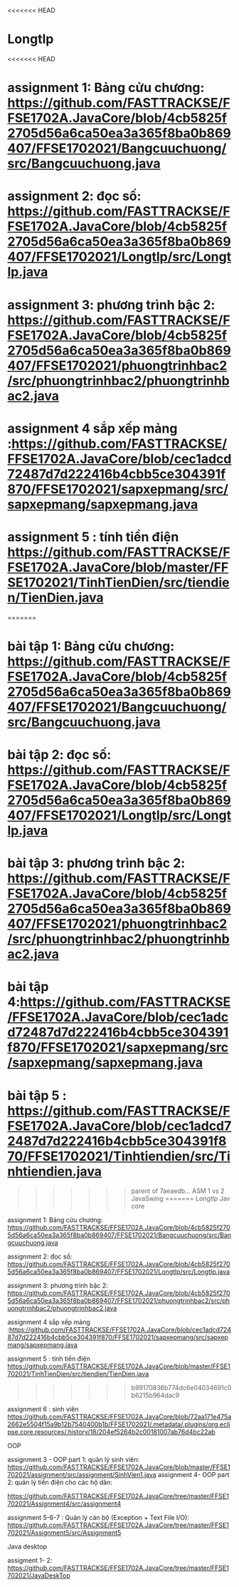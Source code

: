 <<<<<<< HEAD
# Longtlp
<<<<<<< HEAD
# assignment 1: Bảng cửu chương: https://github.com/FASTTRACKSE/FFSE1702A.JavaCore/blob/4cb5825f2705d56a6ca50ea3a365f8ba0b869407/FFSE1702021/Bangcuuchuong/src/Bangcuuchuong.java
# assignment 2: đọc số: https://github.com/FASTTRACKSE/FFSE1702A.JavaCore/blob/4cb5825f2705d56a6ca50ea3a365f8ba0b869407/FFSE1702021/Longtlp/src/Longtlp.java
# assignment 3: phương trình bậc 2: https://github.com/FASTTRACKSE/FFSE1702A.JavaCore/blob/4cb5825f2705d56a6ca50ea3a365f8ba0b869407/FFSE1702021/phuongtrinhbac2/src/phuongtrinhbac2/phuongtrinhbac2.java
# assignment 4 sắp xếp mảng :https://github.com/FASTTRACKSE/FFSE1702A.JavaCore/blob/cec1adcd72487d7d222416b4cbb5ce304391f870/FFSE1702021/sapxepmang/src/sapxepmang/sapxepmang.java
# assignment 5 : tính tiền điện        https://github.com/FASTTRACKSE/FFSE1702A.JavaCore/blob/master/FFSE1702021/TinhTienDien/src/tiendien/TienDien.java
=======
# bài tập 1: Bảng cửu chương: https://github.com/FASTTRACKSE/FFSE1702A.JavaCore/blob/4cb5825f2705d56a6ca50ea3a365f8ba0b869407/FFSE1702021/Bangcuuchuong/src/Bangcuuchuong.java
# bài tập 2: đọc số: https://github.com/FASTTRACKSE/FFSE1702A.JavaCore/blob/4cb5825f2705d56a6ca50ea3a365f8ba0b869407/FFSE1702021/Longtlp/src/Longtlp.java
# bài tập 3: phương trình bậc 2: https://github.com/FASTTRACKSE/FFSE1702A.JavaCore/blob/4cb5825f2705d56a6ca50ea3a365f8ba0b869407/FFSE1702021/phuongtrinhbac2/src/phuongtrinhbac2/phuongtrinhbac2.java
# bài tập 4:https://github.com/FASTTRACKSE/FFSE1702A.JavaCore/blob/cec1adcd72487d7d222416b4cbb5ce304391f870/FFSE1702021/sapxepmang/src/sapxepmang/sapxepmang.java
# bài tập 5 : https://github.com/FASTTRACKSE/FFSE1702A.JavaCore/blob/cec1adcd72487d7d222416b4cbb5ce304391f870/FFSE1702021/Tinhtiendien/src/Tinhtiendien.java
>>>>>>> parent of 7aeaedb... ASM 1 vs 2 JavaSwing
=======
 Longtlp
 Jav core
 
 assignment 1: Bảng cửu chương: https://github.com/FASTTRACKSE/FFSE1702A.JavaCore/blob/4cb5825f2705d56a6ca50ea3a365f8ba0b869407/FFSE1702021/Bangcuuchuong/src/Bangcuuchuong.java
 
 assignment 2: đọc số: https://github.com/FASTTRACKSE/FFSE1702A.JavaCore/blob/4cb5825f2705d56a6ca50ea3a365f8ba0b869407/FFSE1702021/Longtlp/src/Longtlp.java
 
 assignment 3: phương trình bậc 2: 
 https://github.com/FASTTRACKSE/FFSE1702A.JavaCore/blob/4cb5825f2705d56a6ca50ea3a365f8ba0b869407/FFSE1702021/phuongtrinhbac2/src/phuongtrinhbac2/phuongtrinhbac2.java
 
 assignment 4 sắp xếp mảng :https://github.com/FASTTRACKSE/FFSE1702A.JavaCore/blob/cec1adcd72487d7d222416b4cbb5ce304391f870/FFSE1702021/sapxepmang/src/sapxepmang/sapxepmang.java
 
 assignment 5 : tính tiền điện   https://github.com/FASTTRACKSE/FFSE1702A.JavaCore/blob/master/FFSE1702021/TinhTienDien/src/tiendien/TienDien.java
>>>>>>> b99170836b774dc6e04034691c0b6215b964dac9

 assignment 6 : sinh viên https://github.com/FASTTRACKSE/FFSE1702A.JavaCore/blob/72aa171e475a2662e5504f15a9b12b7540400b1b/FFSE1702021/.metadata/.plugins/org.eclipse.core.resources/.history/18/204ef5264b2c00181007ab76d4bc22ab


 OOP
 
 assignment 3 - OOP part 1: quản lý sinh viên: 
 https://github.com/FASTTRACKSE/FFSE1702A.JavaCore/blob/master/FFSE1702021/assignment/src/assignment/SinhVien1.java
 assignment 4- OOP part 2:  quản lý tiền điện cho các hộ dân: 
 
 https://github.com/FASTTRACKSE/FFSE1702A.JavaCore/tree/master/FFSE1702021/Assignment4/src/assignment4
 
 assignment 5-6-7 : Quản lý cán bộ (Exception + Text File I/O): https://github.com/FASTTRACKSE/FFSE1702A.JavaCore/tree/master/FFSE1702021/Assignment5/src/Assignment5


 Java desktop
 
 assigment 1- 2: https://github.com/FASTTRACKSE/FFSE1702A.JavaCore/tree/master/FFSE1702021/JavaDeskTop
